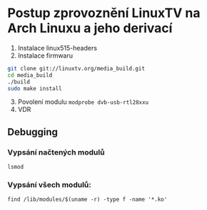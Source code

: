 # Postup zprovoznění LinuxTV na Arch Linuxu a jeho derivací
1. Instalace linux515-headers
2. Instalace firmwaru 
```sh
git clone git://linuxtv.org/media_build.git
cd media_build
./build
sudo make install
```
3. Povolení modulu `modprobe dvb-usb-rtl28xxu`
4. VDR

## Debugging
### Vypsání načtených modulů
`lsmod`

### Vypsání všech modulů:
`find /lib/modules/$(uname -r) -type f -name '*.ko'`
